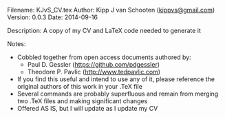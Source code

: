 Filename:   KJvS_CV.tex
Author:     Kipp J van Schooten (kippvs@gmail.com)
Version:    0.0.3
Date:       2014-09-16

Description:
A copy of my CV and LaTeX code needed to generate it

Notes:
* Cobbled together from open access documents authored by:
  - Paul D. Gessler (https://github.com/pdgessler)
  - Theodore P. Pavlic (http://www.tedpavlic.com)
* If you find this useful and intend to use any of it, please reference the original authors of this work in your .TeX file
* Several commands are probably superfluous and remain from merging two .TeX files and making significant changes
* Offered AS IS, but I will update as I update my CV